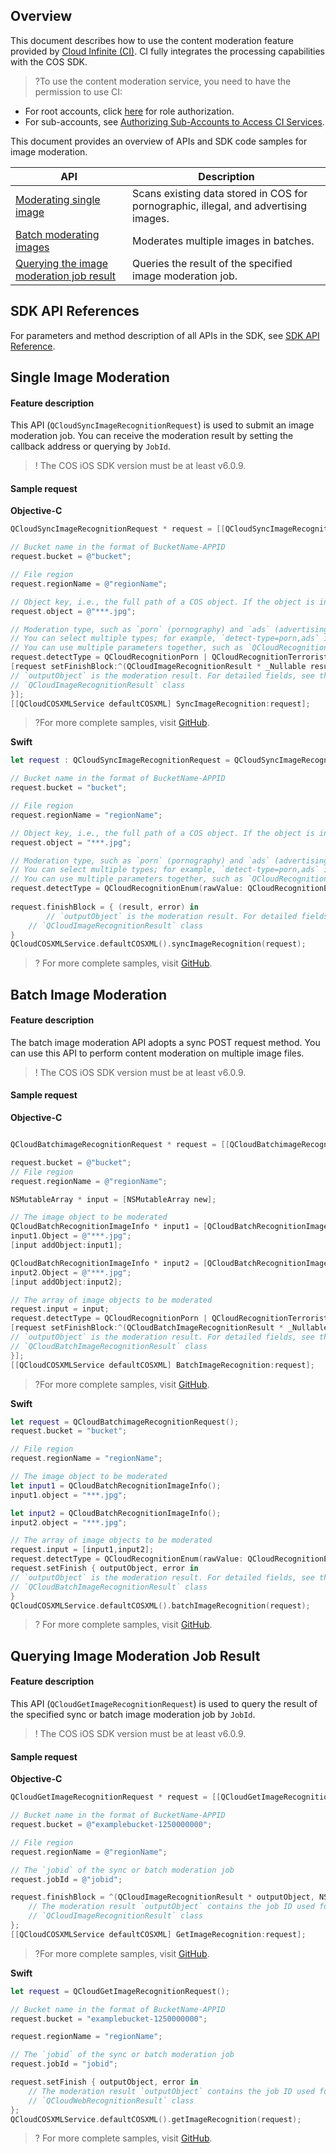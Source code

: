 ## Overview 
This document describes how to use the content moderation feature provided by [Cloud Infinite (CI)](https://www.tencentcloud.com/document/product/1045). CI fully integrates the processing capabilities with the COS SDK.

>?To use the content moderation service, you need to have the permission to use CI:
- For root accounts, click [here](https://console.cloud.tencent.com/cam/role/grant?roleName=CI_QCSRole&policyName=QcloudCOSDataFullControl,QcloudAccessForCIRole,QcloudPartAccessForCIRole&principal=eyJzZXJ2aWNlIjoiY2kucWNsb3VkLmNvbSJ9&serviceType=%E6%95%B0%E6%8D%AE%E4%B8%87%E8%B1%A1&s_url=https%3A%2F%2Fconsole.cloud.tencent.com%2Fci) for role authorization.
- For sub-accounts, see [Authorizing Sub-Accounts to Access CI Services](https://intl.cloud.tencent.com/document/product/1045/33450).

This document provides an overview of APIs and SDK code samples for image moderation. 

| API | Description |
| --------------------------------------------------------------------- | ----------------------------------------------------------------------------------------- |
| [Moderating single image](https://intl.cloud.tencent.com/document/product/436/48537) |  Scans existing data stored in COS for pornographic, illegal, and advertising images. |
| [Batch moderating images](https://intl.cloud.tencent.com/document/product/436/48538) |  Moderates multiple images in batches. |
| [Querying the image moderation job result](https://intl.cloud.tencent.com/document/product/436/48539) | Queries the result of the specified image moderation job.                                                  |

## SDK API References

For parameters and method description of all APIs in the SDK, see [SDK API Reference](https://cos-ios-sdk-doc-1253960454.file.myqcloud.com/).

## Single Image Moderation

#### Feature description

This API (`QCloudSyncImageRecognitionRequest`) is used to submit an image moderation job. You can receive the moderation result by setting the callback address or querying by `JobId`.

> ! The COS iOS SDK version must be at least v6.0.9.

#### Sample request

**Objective-C**

[//]: # ".cssg-snippet-sync-image-recognition"
```objective-c
QCloudSyncImageRecognitionRequest * request = [[QCloudSyncImageRecognitionRequest alloc]init];

// Bucket name in the format of BucketName-APPID
request.bucket = @"bucket";

// File region
request.regionName = @"regionName";

// Object key, i.e., the full path of a COS object. If the object is in a directory, the path should be "dir1/object1".
request.object = @"***.jpg";

// Moderation type, such as `porn` (pornography) and `ads` (advertising).
// You can select multiple types; for example, `detect-type=porn,ads` indicates to moderate the image for pornographic and advertising information.
// You can use multiple parameters together, such as `QCloudRecognitionPorn | QCloudRecognitionTerrorist`.
request.detectType = QCloudRecognitionPorn | QCloudRecognitionTerrorist | QCloudRecognitionPolitics | QCloudRecognitionAds;
[request setFinishBlock:^(QCloudImageRecognitionResult * _Nullable result, NSError * _Nullable error) {
// `outputObject` is the moderation result. For detailed fields, see the API documentation or SDK source code.
// `QCloudImageRecognitionResult` class
}];
[[QCloudCOSXMLService defaultCOSXML] SyncImageRecognition:request];

```

> ?For more complete samples, visit [GitHub](https://github.com/tencentyun/cos-snippets/tree/master/iOS/Objc/Examples/cases/PictureOperation.m).

**Swift**

[//]: # ".cssg-snippet-sync-image-recognition"
```swift
let request : QCloudSyncImageRecognitionRequest = QCloudSyncImageRecognitionRequest();

// Bucket name in the format of BucketName-APPID
request.bucket = "bucket";

// File region
request.regionName = "regionName";

// Object key, i.e., the full path of a COS object. If the object is in a directory, the path should be "dir1/object1".
request.object = "***.jpg";

// Moderation type, such as `porn` (pornography) and `ads` (advertising).
// You can select multiple types; for example, `detect-type=porn,ads` indicates to moderate the image for pornographic and advertising information.
// You can use multiple parameters together, such as `QCloudRecognitionPorn | QCloudRecognitionTerrorist`.
request.detectType = QCloudRecognitionEnum(rawValue: QCloudRecognitionEnum.porn.rawValue | QCloudRecognitionEnum.ads.rawValue)!
    
request.finishBlock = { (result, error) in
        // `outputObject` is the moderation result. For detailed fields, see the API documentation or SDK source code.
    // `QCloudImageRecognitionResult` class
}
QCloudCOSXMLService.defaultCOSXML().syncImageRecognition(request);
```

>? For more complete samples, visit [GitHub](https://github.com/tencentyun/cos-snippets/tree/master/iOS/Swift/Examples/cases/PictureOperation.swift).

## Batch Image Moderation

#### Feature description

The batch image moderation API adopts a sync POST request method. You can use this API to perform content moderation on multiple image files.

> ! The COS iOS SDK version must be at least v6.0.9.

#### Sample request

**Objective-C**

[//]: # ".cssg-snippet-batch-image-recognition"
```objective-c

QCloudBatchimageRecognitionRequest * request = [[QCloudBatchimageRecognitionRequest alloc]init];

request.bucket = @"bucket";
// File region
request.regionName = @"regionName";

NSMutableArray * input = [NSMutableArray new];

// The image object to be moderated
QCloudBatchRecognitionImageInfo * input1 = [QCloudBatchRecognitionImageInfo new];
input1.Object = @"***.jpg";
[input addObject:input1];

QCloudBatchRecognitionImageInfo * input2 = [QCloudBatchRecognitionImageInfo new];
input2.Object = @"***.jpg";
[input addObject:input2];

// The array of image objects to be moderated
request.input = input;
request.detectType = QCloudRecognitionPorn | QCloudRecognitionTerrorist | QCloudRecognitionPolitics | QCloudRecognitionAds;
[request setFinishBlock:^(QCloudBatchImageRecognitionResult * _Nullable result, NSError * _Nullable error) {
// `outputObject` is the moderation result. For detailed fields, see the API documentation or SDK source code.
// `QCloudBatchImageRecognitionResult` class
}];
[[QCloudCOSXMLService defaultCOSXML] BatchImageRecognition:request];

```

> ?For more complete samples, visit [GitHub](https://github.com/tencentyun/cos-snippets/tree/master/iOS/Objc/Examples/cases/PictureOperation.m).

**Swift**

[//]: # ".cssg-snippet-batch-image-recognition"
```swift
let request = QCloudBatchimageRecognitionRequest();
request.bucket = "bucket";

// File region
request.regionName = "regionName";

// The image object to be moderated
let input1 = QCloudBatchRecognitionImageInfo();
input1.object = "***.jpg";

let input2 = QCloudBatchRecognitionImageInfo();
input2.object = "***.jpg";

// The array of image objects to be moderated
request.input = [input1,input2];
request.detectType = QCloudRecognitionEnum(rawValue: QCloudRecognitionEnum.porn.rawValue | QCloudRecognitionEnum.ads.rawValue)!
request.setFinish { outputObject, error in
// `outputObject` is the moderation result. For detailed fields, see the API documentation or SDK source code.
// `QCloudBatchImageRecognitionResult` class
}
QCloudCOSXMLService.defaultCOSXML().batchImageRecognition(request);
```

>? For more complete samples, visit [GitHub](https://github.com/tencentyun/cos-snippets/tree/master/iOS/Swift/Examples/cases/PictureOperation.swift).

## Querying Image Moderation Job Result

#### Feature description

This API (`QCloudGetImageRecognitionRequest`) is used to query the result of the specified sync or batch image moderation job by `JobId`.

> ! The COS iOS SDK version must be at least v6.0.9.

#### Sample request

**Objective-C**

[//]: # ".cssg-snippet-get-image-recognition"
```objective-c
QCloudGetImageRecognitionRequest * request = [[QCloudGetImageRecognitionRequest alloc]init];

// Bucket name in the format of BucketName-APPID
request.bucket = @"examplebucket-1250000000";

// File region
request.regionName = @"regionName";

// The `jobid` of the sync or batch moderation job
request.jobId = @"jobid";

request.finishBlock = ^(QCloudImageRecognitionResult * outputObject, NSError *error) {
    // The moderation result `outputObject` contains the job ID used for query. For detailed fields, see the API documentation or SDK source code.
    // `QCloudImageRecognitionResult` class
};
[[QCloudCOSXMLService defaultCOSXML] GetImageRecognition:request];
```

> ?For more complete samples, visit [GitHub](https://github.com/tencentyun/cos-snippets/tree/master/iOS/Objc/Examples/cases/PictureOperation.m).

**Swift**

[//]: # ".cssg-snippet-get-image-recognition"
```swift
let request = QCloudGetImageRecognitionRequest();

// Bucket name in the format of BucketName-APPID
request.bucket = "examplebucket-1250000000";

request.regionName = "regionName";

// The `jobid` of the sync or batch moderation job
request.jobId = "jobid";

request.setFinish { outputObject, error in
    // The moderation result `outputObject` contains the job ID used for query. For detailed fields, see the API documentation or SDK source code.
    // `QCloudWebRecognitionResult` class
};
QCloudCOSXMLService.defaultCOSXML().getImageRecognition(request);
```

>? For more complete samples, visit [GitHub](https://github.com/tencentyun/cos-snippets/tree/master/iOS/Swift/Examples/cases/PictureOperation.swift).
